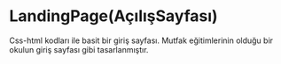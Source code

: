 # LandingPage(AçılışSayfası)
 Css-html kodları ile basit bir giriş sayfası. Mutfak eğitimlerinin olduğu bir okulun giriş sayfası gibi tasarlanmıştır.
